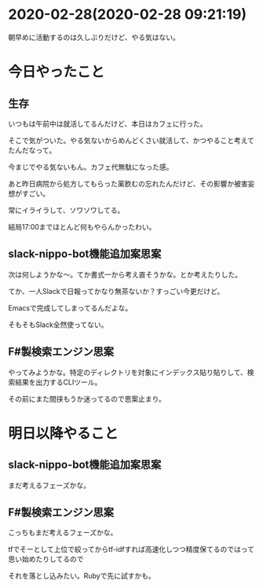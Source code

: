# 2020-02-28(2020-02-28 09:21:19)

朝早めに活動するのは久しぶりだけど、やる気はない。

# 今日やったこと

## 生存

いつもは午前中は就活してるんだけど、本日はカフェに行った。

そこで気がついた。やる気ないからめんどくさい就活して、かつやること考えてたんだなって。

今まじでやる気ないもん。カフェ代無駄になった感。

あと昨日病院から処方してもらった薬飲むの忘れたんだけど、その影響か被害妄想がすごい。

常にイライラして、ソワソワしてる。

結局17:00までほとんど何もやらんかったわい。

## slack-nippo-bot機能追加案思案

次は何しようかな〜。てか書式一から考え直そうかな。とか考えたりした。

てか、一人Slackで日報ってかなり無茶ないか？すっごい今更だけど。

Emacsで完成してしまってるんだよな。

そもそもSlack全然使ってない。

## F#製検索エンジン思案

やってみようかな。特定のディレクトリを対象にインデックス貼り貼りして、検索結果を出力するCLIツール。

その前にまた間挟もうか迷ってるので思案止まり。

# 明日以降やること

## slack-nippo-bot機能追加案思案

まだ考えるフェーズかな。

## F#製検索エンジン思案

こっちもまだ考えるフェーズかな。

tfでそーとして上位で絞ってからtf-idfすれば高速化しつつ精度保てるのではって思い始めたりしてるので

それを落とし込みたい。Rubyで先に試すかも。
